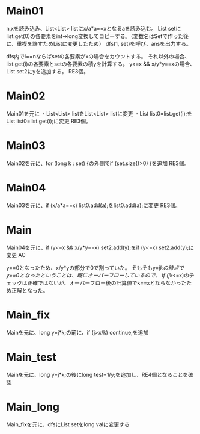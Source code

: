 # Main01
n,xを読み込み、List<List<Integer>> listにx/a*a==xとなるaを読み込む。
List<Long> setにlist.get(0)の各要素をint→long変換してコピーする。（変数名はSetで作った後に、重複を許すためListに変更したため）
dfs(1, set)を呼び、ansを出力する。

dfs内でi==nならばsetの各要素がxの場合をカウントする。
それ以外の場合、list.get(i)の各要素とsetの各要素の積yを計算する。
y<=x && x/y*y==xの場合、List<Long> set2にyを追加する。
RE3個。

# Main02
Main01を元に
・List<List<Integer>> listをList<List<Long>> listに変更
・List<Integer> list0=list.get(i);をList<Long> list0=list.get(i);に変更
RE3個。

# Main03
Main02を元に、for (long k : set) {の外側でif (set.size()>0) {を追加
RE3個。

# Main04
Main03を元に、if (x/a*a==x) list0.add(a);をlist0.add(a);に変更
RE3個。

# Main
Main04を元に、if (y<=x && x/y*y==x) set2.add(y);をif (y<=x) set2.add(y);に変更
AC

y==0となったため、x/y\*yの部分で0で割っていた。
そもそもy=j*kの時点でy==0となったということは、既にオーバーフローしているので、
if (j*k<=x)のチェックは正確ではないが、オーバーフロー後の計算値でk==xとならなかったため正解となった。

# Main\_fix
Mainを元に、long y=j*k;の前に、if (j>x/k) continue;を追加

# Main\_test
Mainを元に、long y=j*k;の後にlong test=1/y;を追加し、RE4個となることを確認

# Main\_long
Main\_fixを元に、dfsにList<Long> setをlong valに変更する

